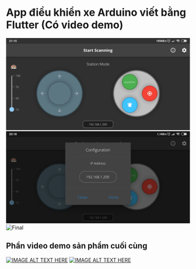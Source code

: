 # App điều khiển xe Arduino viết bằng Flutter (Có video demo)

![Overview](readme/overview_app.jpg)
![Edit IP](readme/edit_ip.jpg)
![Final](readme/app_robot.JPG)
## Phần video demo sản phẩm cuối cùng
[![IMAGE ALT TEXT HERE](https://img.youtube.com/vi/VQ2Kdcl1gGU/0.jpg)](https://www.youtube.com/watch?v=VQ2Kdcl1gGU)
[![IMAGE ALT TEXT HERE](https://img.youtube.com/vi/T0oyWztYSEA/0.jpg)](https://www.youtube.com/watch?v=T0oyWztYSEA)
